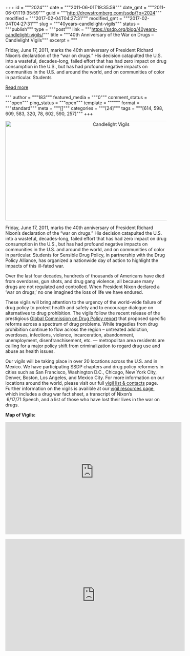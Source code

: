 +++
id = """2024"""
date = """2011-06-01T19:35:59"""
date_gmt = """2011-06-01T19:35:59"""
guid = """http://drewstromberg.com/ssdp/?p=2024"""
modified = """2017-02-04T04:27:31"""
modified_gmt = """2017-02-04T04:27:31"""
slug = """40years-candlelight-vigils"""
status = """publish"""
type = """post"""
link = """https://ssdp.org/blog/40years-candlelight-vigils/"""
title = """40th Anniversary of the War on Drugs &#8211; Candlelight Vigils"""
excerpt = """<p>Friday, June 17, 2011, marks the 40th anniversary of President Richard Nixon’s declaration of the “war on drugs.” His decision catapulted the U.S. into a wasteful, decades-long, failed effort that has had zero impact on drug consumption in the U.S., but has had profound negative impacts on communities in the U.S. and around the world, and on communities of color in particular. Students</p>
<div class="h10"></div>
<p><a class="more-link2 flat" href="https://ssdp.org/blog/40years-candlelight-vigils/">Read more</a></p>
"""
author = """183"""
featured_media = """0"""
comment_status = """open"""
ping_status = """open"""
template = """"""
format = """standard"""
meta = """[]"""
categories = """[24]"""
tags = """[614, 598, 609, 583, 320, 78, 602, 590, 257]"""
+++
<p style="text-align: center;"><img class="aligncenter" title="Candlelight Vigils" src="http://www.ssdp.org/assets/images/banners/candlelight_vigil.jpg" alt="Candlelight Vigils" width="645" height="310" /></p>

Friday, June 17, 2011, marks the 40th anniversary of President Richard Nixon’s declaration of the “war on drugs.” His decision catapulted the U.S. into a wasteful, decades-long, failed effort that has had zero impact on drug consumption in the U.S., but has had profound negative impacts on communities in the U.S. and around the world, and on communities of color in particular. Students for Sensible Drug Policy, in partnership with the Drug Policy Alliance, has organized a nationwide day of action to highlight the impacts of this ill-fated war.



Over the last four decades, hundreds of thousands of Americans have died from overdoses, gun shots, and drug gang violence, all because many drugs are not regulated and controlled. When President Nixon declared a ‘war on drugs,’ no one imagined the loss of life we have endured.



These vigils will bring attention to the urgency of the world-wide failure of drug policy to protect health and safety and to encourage dialogue on alternatives to drug prohibition. The vigils follow the recent release of the prestigious <a href="http://ssdp.org/news/blog/real-debate-about-drug-policy" target="_blank">Global Commission on Drug Policy report</a> that proposed specific reforms across a spectrum of drug problems. While tragedies from drug prohibition continue to flow across the region – untreated addiction, overdoses, infections, violence, incarceration, abandonment, unemployment, disenfranchisement, etc. &#8212; metropolitan area residents are calling for a major policy shift from criminalization to regard drug use and abuse as health issues.



Our vigils will be taking place in over 20 locations across the U.S. and in Mexico. We have participating SSDP chapters and drug policy reformers in cities such as San Francisco, Washington D.C., Chicago, New York City, Denver, Boston, Los Angeles, and Mexico City. For more information on our locations around the world, please visit our full <a href="http://www.ssdp.org/events/40years/list">vigil list &amp; contacts</a> page. Further information on the vigils is availible at our <a href="http://www.ssdp.org/events/40years/vigil-resources">vigil resources page</a>, which includes a drug war fact sheet, a transcript of Nixon&#8217;s  6/17/71 Speech, and a list of those who have lost their lives in the war on drugs.



<strong>Map of Vigils:</strong>

<div><iframe width="550" height="350" frameborder="no" scrolling="no" marginheight="0" marginwidth="0" src="http://9tm49u91btpu7le36r63p2sj07eqiv5p-ss-opensocial.googleusercontent.com/gadgets/ifr?up_title&amp;up_show_tooltip=1&amp;up_enable_wheel=0&amp;up_map_type=hybrid&amp;up__table_query_url=https://spreadsheets3.google.com/a/ssdp.org/tq?range%3DA%253AB%26key%3D0AjOVTpUqgIe_dGZrN2FHZkVONXVuQks0T2ZTaXppZmc%26gid%3D3%26pub%3D1&amp;url=http://www.google.com/ig/modules/map.xml&amp;spreadsheets=spreadsheets"></iframe>

<div><a href="http://docs.google.com/support/bin/answer.py?answer=99488&amp;topic=15165" target="_blank"><img src="https://ssl.gstatic.com/docs/spreadsheets/gadgets/smallLogo.gif" alt="" /></a></div>

</div>

<object width="560" height="349" classid="clsid:d27cdb6e-ae6d-11cf-96b8-444553540000" codebase="http://download.macromedia.com/pub/shockwave/cabs/flash/swflash.cab#version=6,0,40,0"><param name="src" value="http://www.youtube.com/v/B2cVmpBkI6Y?version=3&amp;hl=en_US" /><embed width="560" height="349" type="application/x-shockwave-flash" src="http://www.youtube.com/v/B2cVmpBkI6Y?version=3&amp;hl=en_US" /></object>

